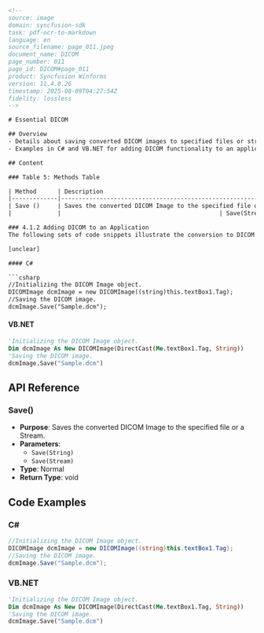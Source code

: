 ```html
<!-- 
source: image
domain: syncfusion-sdk
task: pdf-ocr-to-markdown
language: en
source_filename: page_011.jpeg
document_name: DICOM
page_number: 011
page_id: DICOM#page_011
product: Syncfusion Winforms
version: 11.4.0.26
timestamp: 2025-08-09T04:27:54Z
fidelity: lossless
-->

# Essential DICOM

## Overview
- Details about saving converted DICOM images to specified files or streams.
- Examples in C# and VB.NET for adding DICOM functionality to an application.

## Content

### Table 5: Methods Table

| Method      | Description                                                                                           | Parameters              | Type    | Return Type |
|-------------|-------------------------------------------------------------------------------------------------------|--------------------------|---------|-------------|
| Save ()     | Saves the converted DICOM Image to the specified file or a Stream.                                    | Save(String)            | Normal  | void        |
|             |                                             | Save(Stream)             |         |             |

### 4.1.2 Adding DICOM to an Application
The following sets of code snippets illustrate the conversion to DICOM Format.

[unclear]

#### C#

```csharp
//Initializing the DICOM Image object.
DICOMImage dcmImage = new DICOMImage((string)this.textBox1.Tag);
//Saving the DICOM image.
dcmImage.Save("Sample.dcm");
```

#### VB.NET

```vb
'Initializing the DICOM Image object.
Dim dcmImage As New DICOMImage(DirectCast(Me.textBox1.Tag, String))
'Saving the DICOM image.
dcmImage.Save("Sample.dcm")
```

## API Reference

### Save()

- **Purpose**: Saves the converted DICOM Image to the specified file or a Stream.
- **Parameters**:
  - `Save(String)`  
  - `Save(Stream)`
- **Type**: Normal  
- **Return Type**: void  

## Code Examples

### C#

```csharp
//Initializing the DICOM Image object.
DICOMImage dcmImage = new DICOMImage((string)this.textBox1.Tag);
//Saving the DICOM image.
dcmImage.Save("Sample.dcm");
```

### VB.NET

```vb
'Initializing the DICOM Image object.
Dim dcmImage As New DICOMImage(DirectCast(Me.textBox1.Tag, String))
'Saving the DICOM image.
dcmImage.Save("Sample.dcm")
```

<!-- tags: [Syncfusion Winforms, DICOM, save, file, stream] keywords: [DICOM, Save, stream, converted image, data conversion, C#, VB.NET, application integration, Save(String), Save(Stream)] -->
```